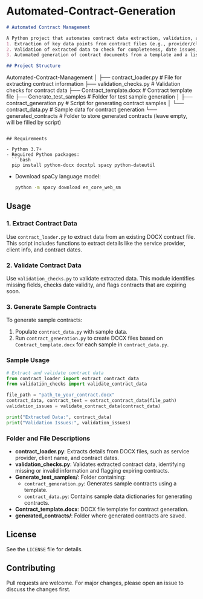 # Automated-Contract-Generation



```markdown
# Automated Contract Management

A Python project that automates contract data extraction, validation, and generation using templates. This project includes the following functionalities:
1. Extraction of key data points from contract files (e.g., provider/client info, contract dates).
2. Validation of extracted data to check for completeness, date issues, and expiring contracts.
3. Automated generation of contract documents from a template and a list of sample data.

## Project Structure

```
Automated-Contract-Management
│
├── contract_loader.py               # File for extracting contract information
├── validation_checks.py             # Validation checks for contract data
├── Contract_template.docx           # Contract template file
├── Generate_test_samples            # Folder for test sample generation
│   ├── contract_generation.py       # Script for generating contract samples
│   └── contract_data.py             # Sample data for contract generation
└── generated_contracts              # Folder to store generated contracts (leave empty, will be filled by script)
```

## Requirements

- Python 3.7+
- Required Python packages:
  ```bash
  pip install python-docx docxtpl spacy python-dateutil
  ```
- Download spaCy language model:
  ```bash
  python -m spacy download en_core_web_sm
  ```

## Usage

### 1. Extract Contract Data

Use `contract_loader.py` to extract data from an existing DOCX contract file. This script includes functions to extract details like the service provider, client info, and contract dates.

### 2. Validate Contract Data

Use `validation_checks.py` to validate extracted data. This module identifies missing fields, checks date validity, and flags contracts that are expiring soon.

### 3. Generate Sample Contracts

To generate sample contracts:
1. Populate `contract_data.py` with sample data.
2. Run `contract_generation.py` to create DOCX files based on `Contract_template.docx` for each sample in `contract_data.py`.

### Sample Usage

```python
# Extract and validate contract data
from contract_loader import extract_contract_data
from validation_checks import validate_contract_data

file_path = "path_to_your_contract.docx"
contract_data, contract_text = extract_contract_data(file_path)
validation_issues = validate_contract_data(contract_data)

print("Extracted Data:", contract_data)
print("Validation Issues:", validation_issues)
```

### Folder and File Descriptions

- **contract_loader.py**: Extracts details from DOCX files, such as service provider, client name, and contract dates.
- **validation_checks.py**: Validates extracted contract data, identifying missing or invalid information and flagging expiring contracts.
- **Generate_test_samples/**: Folder containing:
  - `contract_generation.py`: Generates sample contracts using a template.
  - `contract_data.py`: Contains sample data dictionaries for generating contracts.
- **Contract_template.docx**: DOCX file template for contract generation.
- **generated_contracts/**: Folder where generated contracts are saved.

## License

See the `LICENSE` file for details.

## Contributing

Pull requests are welcome. For major changes, please open an issue to discuss the changes first.
